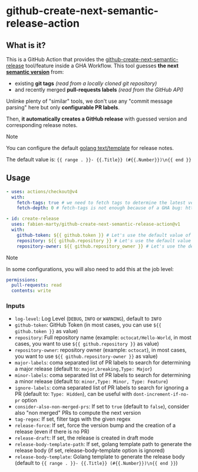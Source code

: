 # github-create-next-semantic-release-action

## What is it?

This is a GitHub Action that provides the [github-create-next-semantic-release](https://github.com/fabien-marty/github-next-semantic-version) tool/feature inside a GHA Workflow. This tool guesses **the next [semantic version](https://semver.org/)** from:

- existing **git tags** *(read from a locally cloned git repository)*
- and recently merged **pull-requests labels** *(read from the GitHub API)*

Unlinke plenty of "similar" tools, we don't use any "commit message parsing" here but only **configurable PR labels**.

Then, **it automatically creates a GitHub release** with guessed version and corresponding release notes.

> [!NOTE]
> You can configure the default [golang text/template](https://pkg.go.dev/text/template) for release notes.
>
> The default value is: `{{ range . }}- {{.Title}} (#{{.Number}})\n{{ end }}`

## Usage

```yaml
- uses: actions/checkout@v4
  with:
    fetch-tags: true # we need to fetch tags to determine the latest version
    fetch-depth: 0 # fetch-tags is not enough because of a GHA bug: https://github.com/actions/checkout/issues/1471

- id: create-release
  uses: fabien-marty/github-create-next-semantic-release-action@v1
  with:
    github-token: ${{ github.token }} # Let's use the default value of the current workflow
    repository: ${{ github.repository }} # Let's use the default value of the current workflow
    repository-owner: ${{ github.repository_owner }} # Let's use the default value of the current workflow
```

> [!NOTE]
> In some configurations, you will also need to add this at the job level:
> 
> ```yaml
> permissions:
>   pull-requests: read
>   contents: write
> ```

### Inputs

- `log-level`: Log Level (`DEBUG`, `INFO` or `WARNING`), default to `INFO`
- `github-token`: GitHub Token (in most cases, you can use `${{ github.token }}` as value)
- `repository`: Full repository name (example: `octocat/Hello-World`, in most cases, you want to use `${{ github.repository }}` as value)
- `repository-owner`: repository owner (example: `octocat`), in most cases, you want to use `${{ github.repository-owner }}` as value)
- `major-labels`: coma separated list of PR labels to search for determining a major release (default to: `major,breaking,Type: Major`)
- `minor-labels`: coma separated list of PR labels to search for determining a minor release (default to: `minor,Type: Minor, Type: Feature`)
- `ignore-labels`: coma separated list of PR labels to search for ignoring a PR (default to: `Type: Hidden`), can be useful with `dont-increment-if-no-pr` option
- `consider-also-non-merged-prs`: If set to `true` (default to `false`), consider also "non merged" PRs to compute the next version
- `tag-regex`: If set, filter tags with the given regex
- `release-force`: If set, force the version bump and the creation of a release (even if there is no PR)
- `release-draft`: If set, the release is created in draft mode
- `release-body-template-path`: If set, golang template path to generate the release body (if set, release-body-template option is ignored)
- `release-body-template`: Golang template to generate the release body (default to `{{ range . }}- {{.Title}} (#{{.Number}})\n{{ end }}`)
